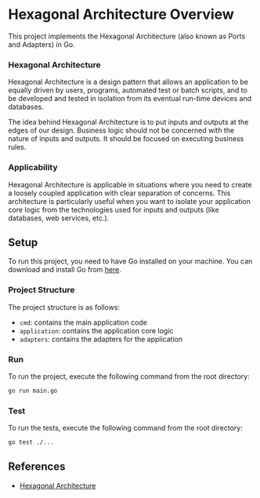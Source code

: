 # Hexagonal Architecture Overview

This project implements the Hexagonal Architecture (also known as Ports and Adapters) in Go.

### Hexagonal Architecture
Hexagonal Architecture is a design pattern that allows an application to be equally driven by users, programs, automated test or batch scripts, and to be developed and tested in isolation from its eventual run-time devices and databases.

The idea behind Hexagonal Architecture is to put inputs and outputs at the edges of our design. Business logic should not be concerned with the nature of inputs and outputs. It should be focused on executing business rules.

### Applicability
Hexagonal Architecture is applicable in situations where you need to create a loosely coupled application with clear separation of concerns. This architecture is particularly useful when you want to isolate your application core logic from the technologies used for inputs and outputs (like databases, web services, etc.).

## Setup
To run this project, you need to have Go installed on your machine. You can download and install Go from [here](https://golang.org/dl/).

### Project Structure
The project structure is as follows:
- `cmd`: contains the main application code
- `application`: contains the application core logic
- `adapters`: contains the adapters for the application

### Run
To run the project, execute the following command from the root directory:

```bash
go run main.go
```

### Test
To run the tests, execute the following command from the root directory:

```bash
go test ./...
```

## References
- [Hexagonal Architecture](https://alistair.cockburn.us/hexagonal-architecture/)

